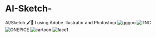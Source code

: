 # AI-Sketch-
AI/Sketch 🖌🎨
I using Adobe Illustrator and Photoshop
![gggoo](https://user-images.githubusercontent.com/74384259/138260032-c49f7cc2-5ed1-4595-9f09-da3e6e5a668b.png)
![TNC](https://user-images.githubusercontent.com/74384259/138260094-91ff835e-54cf-4072-a13c-d496e6edf494.png)
![ONEPICE](https://user-images.githubusercontent.com/74384259/157113197-1ad83d23-39a1-4a33-8fec-260353953dbc.png)
![cartoon](https://user-images.githubusercontent.com/74384259/157113210-289fbcef-cef6-4fe8-9111-5bb9f82ee31b.png)
![face1](https://user-images.githubusercontent.com/74384259/138260008-c3381c31-4b65-4ea9-8632-3f9f261073e1.png)

